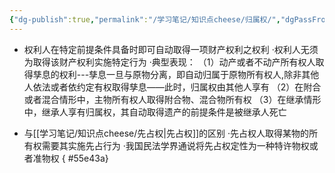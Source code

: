 ```yaml
---
{"dg-publish":true,"permalink":"/学习笔记/知识点cheese/归属权/","dgPassFrontmatter":true,"created":"2024-07-05T15:42:52.003+08:00","updated":"2024-09-11T12:07:10.154+08:00"}
---
```


- 权利人在特定前提条件具备时即可自动取得⼀项财产权利之权利
·权利人无须为取得该财产权利实施特定行为
·典型表现：
（1）动产或者不动产所有权人取得孳息的权利---孳息一旦与原物分离，即自动归属于原物所有权人,除非其他人依法或者依约定有权取得孳息——此时，归属权由其他人享有
（2）在附合或者混合情形中，主物所有权人取得附合物、混合物所有权
（3）在继承情形中，继承人享有归属权，其自动取得遗产的前提条件是被继承人死亡

- 与[[学习笔记/知识点cheese/先占权\|先占权]]的区别
·先占权人取得某物的所有权需要其实施先占行为
·我国民法学界通说将先占权定性为⼀种特许物权或者准物权
{ #55e43a}
